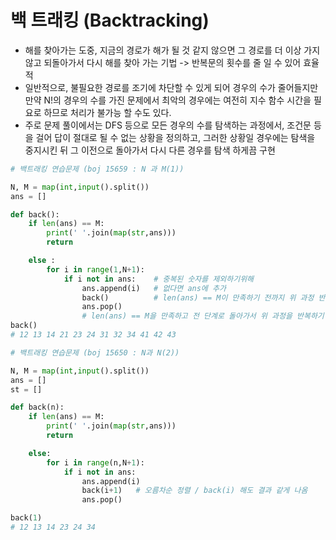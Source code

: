 # 백 트래킹 (Backtracking)

- 해를 찾아가는 도중, 지금의 경로가 해가 될 것 같지 않으면 그 경로를 더 이상 가지 않고 되돌아가서 다시 해를 찾아 가는 기법 -> 반복문의 횟수를 줄 일 수 있어 효율적
- 일반적으로, 불필요한 경로를 조기에 차단할 수 있게 되어 경우의 수가 줄어들지만 만약 N!의 경우의 수를 가진 문제에서 최악의 경우에는 여전히 지수 함수 시간을 필요로 하므로 처리가 불가능 할 수도 있다.
- 주로 문제 풀이에서는 DFS 등으로 모든 경우의 수를 탐색하는 과정에서, 조건문 등을 걸어 답이 절대로 될 수 없는 상황을 정의하고, 그러한 상황일 경우에는 탐색을 중지시킨 뒤 그 이전으로 돌아가서 다시 다른 경우를 탐색 하게끔 구현

```python
# 백트래킹 연습문제 (boj 15659 : N 과 M(1))

N, M = map(int,input().split())
ans = []

def back():
    if len(ans) == M:
        print(' '.join(map(str,ans)))
        return

    else :
        for i in range(1,N+1):
            if i not in ans:	# 중복된 숫자를 제외하기위해
                ans.append(i)	# 없다면 ans에 추가
                back()			# len(ans) == M이 만족하기 전까지 위 과정 반복
                ans.pop()		
                # len(ans) == M을 만족하고 전 단계로 돌아가서 위 과정을 반복하기 위해 pop()
back()
# 12 13 14 21 23 24 31 32 34 41 42 43
```

```python
# 백트래킹 연습문제 (boj 15650 : N과 N(2))

N, M = map(int,input().split())
ans = []
st = []

def back(n):
    if len(ans) == M:
        print(' '.join(map(str,ans)))
        return

    else:
        for i in range(n,N+1):
            if i not in ans:
                ans.append(i)
                back(i+1)	# 오름차순 정렬 / back(i) 해도 결과 같게 나옴
                ans.pop()

back(1)
# 12 13 14 23 24 34
```

